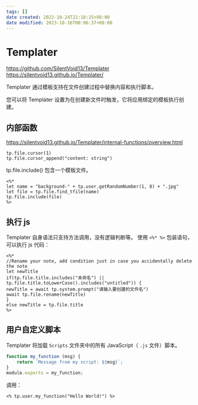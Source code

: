 ```yaml
---
tags: []
date created: 2022-10-24T22:18:15+08:00
date modified: 2023-10-16T00:06:37+08:00
---
```


# Templater

<https://github.com/SilentVoid13/Templater>
<https://silentvoid13.github.io/Templater/>

Templater 通过模板支持在文件创建过程中替换内容和执行脚本。

您可以将 Templater 设置为在创建新文件时触发，它将应用绑定的模板执行创建。

## 内部函数

<https://silentvoid13.github.io/Templater/internal-functions/overview.html>

```
tp.file.cursor(1)
tp.file.cursor_append("content: string")
```

tp.file.include() 包含一个模板文件。

```
<%*
let name = "background-" + tp.user.getRandomNumber(1, 8) + ".jpg"
let file = tp.file.find_tfile(name)
tp.file.include(file)
%>
```

## 执行 js

Templater 自身语法只支持方法调用，没有逻辑判断等。
使用 `<%* %>` 包装语句，可以执行 js 代码：

```
<%*
//Rename your note, add condition just in case you accidentally delete the note
let newTitle
if(tp.file.title.includes("未命名") || tp.file.title.toLowerCase().includes("untitled")) {
newTitle = await tp.system.prompt("请输入要创建的文件名")
await tp.file.rename(newTitle)
}
else newTitle = tp.file.title
%>
```

## 用户自定义脚本

Templater 将加载 `Scripts` 文件夹中的所有 JavaScript（ `.js` 文件）脚本。

```js
function my_function (msg) {
    return `Message from my script: ${msg}`;
}
module.exports = my_function;
```

调用：

```
<% tp.user.my_function("Hello World!") %>
```
